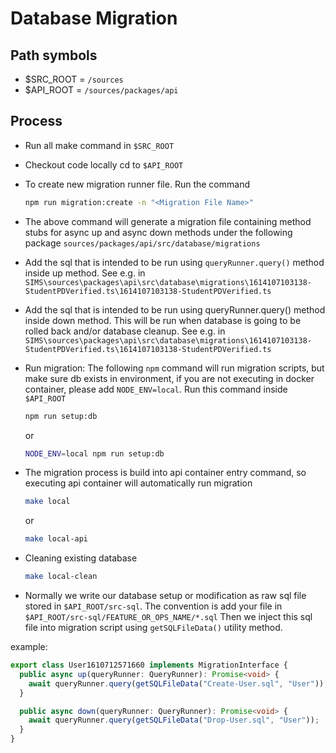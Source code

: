 
# Database Migration

## Path symbols

- $SRC_ROOT = `/sources`
- $API_ROOT = `/sources/packages/api`

## Process

- Run all make command in `$SRC_ROOT`

- Checkout code locally cd to `$API_ROOT`

- To create new migration runner file. Run the command

   ```bash
   npm run migration:create -n "<Migration File Name>"
   ```

- The above command will generate a migration file containing method stubs for async up and async down methods under the following package
   `sources/packages/api/src/database/migrations`

- Add the sql that is intended to be run using
   `queryRunner.query()` method inside up method.
   See e.g. in `SIMS\sources\packages\api\src\database\migrations\1614107103138-StudentPDVerified.ts\1614107103138-StudentPDVerified.ts`

- Add the sql that is intended to be run using
   queryRunner.query() method inside down method. This will be run when database is going to be rolled back and/or database cleanup.
   See e.g. in `SIMS\sources\packages\api\src\database\migrations\1614107103138-StudentPDVerified.ts\1614107103138-StudentPDVerified.ts`

- Run migration: The following `npm` command will run migration scripts, but make sure db exists in environment, if you are not executing in docker container, please add `NODE_ENV=local`. Run this command inside `$API_ROOT`

  ```bash
  npm run setup:db
  ```

  or

  ```bash
  NODE_ENV=local npm run setup:db
  ```

- The migration process is build into api container entry command, so executing api container will automatically run migration

   ```bash
   make local
   ```

   or

   ```bash
   make local-api
   ```

- Cleaning existing database

  ```bash
  make local-clean
  ```

- Normally we write our database setup or modification as raw sql file stored in `$API_ROOT/src-sql`. The convention is add your file in `$API_ROOT/src-sql/FEATURE_OR_OPS_NAME/*.sql` Then we inject this sql file into migration script using `getSQLFileData()` utility method.

example:

  ```ts
  export class User1610712571660 implements MigrationInterface {
    public async up(queryRunner: QueryRunner): Promise<void> {
      await queryRunner.query(getSQLFileData("Create-User.sql", "User"));
    }

    public async down(queryRunner: QueryRunner): Promise<void> {
      await queryRunner.query(getSQLFileData("Drop-User.sql", "User"));
    }
  }
  ```
